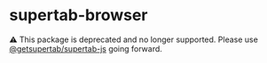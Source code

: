 # supertab-browser

⚠️ This package is deprecated and no longer supported. Please use [@getsupertab/supertab-js](https://www.npmjs.com/package/@getsupertab/supertab-js) going forward.
